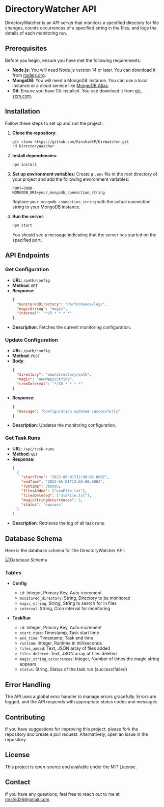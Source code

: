 # DirectoryWatcher API

DirectoryWatcher is an API server that monitors a specified directory for file changes, counts occurrences of a specified string in the files, and logs the details of each monitoring run.

## Prerequisites

Before you begin, ensure you have met the following requirements:

- **Node.js**: You will need Node.js version 14 or later. You can download it from [nodejs.org](https://nodejs.org/).
- **MongoDB**: You will need a MongoDB instance. You can use a local instance or a cloud service like [MongoDB Atlas](https://www.mongodb.com/cloud/atlas).
- **Git**: Ensure you have Git installed. You can download it from [git-scm.com](https://git-scm.com/).

## Installation

Follow these steps to set up and run the project:

1. **Clone the repository**:
    ```sh
    git clone https://github.com/RinshidKP/DirWatcher.git
    cd DirectoryWatcher
    ```

2. **Install dependencies**:
    ```sh
    npm install
    ```

3. **Set up environment variables**:
    Create a `.env` file in the root directory of your project and add the following environment variables:
    ```plaintext
    PORT=3000
    MONGODB_URI=your_mongodb_connection_string
    ```
    Replace `your_mongodb_connection_string` with the actual connection string to your MongoDB instance.

4. **Run the server**:
    ```sh
    npm start
    ```

    You should see a message indicating that the server has started on the specified port.

## API Endpoints

### Get Configuration
- **URL**: `/path/config`
- **Method**: `GET`
- **Response**:
    ```json
    {
      "monitoredDirectory": "Performance/logs",
      "magicString": "magic",
      "interval": "*/5 * * * *"
    }
    ```
- **Description**: Fetches the current monitoring configuration.

### Update Configuration
- **URL**: `/path/config`
- **Method**: `POST`
- **Body**:
    ```json
    {
      "directory": "new/directory/path",
      "magic": "newMagicString",
      "cronInterval": "*/10 * * * *"
    }
    ```
- **Response**:
    ```json
    {
      "message": "Configuration updated successfully"
    }
    ```
- **Description**: Updates the monitoring configuration.

### Get Task Runs
- **URL**: `/api/task-runs`
- **Method**: `GET`
- **Response**:
    ```json
    [
      {
        "startTime": "2023-05-01T12:00:00.000Z",
        "endTime": "2023-05-01T12:05:00.000Z",
        "runtime": 300000,
        "filesAdded": ["newFile.txt"],
        "filesDeleted": ["oldFile.txt"],
        "magicStringOccurrences": 5,
        "status": "success"
      }
    ]
    ```
- **Description**: Retrieves the log of all task runs.

## Database Schema

Here is the database schema for the DirectoryWatcher API:

![Database Schema](https://drive.google.com/uc?export=view&id=1vllRwP0uWW94SOJghCmZOzp7n9FF3_Nq)

### Tables

- **Config**
  - `id`: Integer, Primary Key, Auto-increment
  - `monitored_directory`: String, Directory to be monitored
  - `magic_string`: String, String to search for in files
  - `interval`: String, Cron interval for monitoring

- **TaskRun**
  - `id`: Integer, Primary Key, Auto-increment
  - `start_time`: Timestamp, Task start time
  - `end_time`: Timestamp, Task end time
  - `runtime`: Integer, Runtime in milliseconds
  - `files_added`: Text, JSON array of files added
  - `files_deleted`: Text, JSON array of files deleted
  - `magic_string_occurrences`: Integer, Number of times the magic string appears
  - `status`: String, Status of the task run (success/failed)

## Error Handling

The API uses a global error handler to manage errors gracefully. Errors are logged, and the API responds with appropriate status codes and messages.

## Contributing

If you have suggestions for improving this project, please fork the repository and create a pull request. Alternatively, open an issue in the repository.

## License

This project is open-source and available under the MIT License.

## Contact

If you have any questions, feel free to reach out to me at [rinshid26@gmail.com](mailto:rinshid26@gmail.com).

